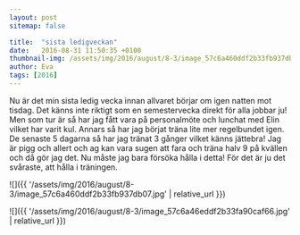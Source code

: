 ```yaml
---
layout: post
sitemap: false

title:  "sista ledigveckan"
date:   2016-08-31 11:50:35 +0100
thumbnail-img: /assets/img/2016/august/8-3/image_57c6a460ddf2b33fb937db07.jpg
author: Eva
tags: [2016]
---
```


Nu är det min sista ledig vecka innan allvaret börjar om igen natten mot tisdag. Det känns inte riktigt som en semestervecka direkt för alla jobbar ju! Men som tur är så har jag fått vara på personalmöte och lunchat med Elin vilket har varit kul. Annars så har jag börjat träna lite mer regelbundet igen. De senaste 5 dagarna så har jag tränat 3 gånger vilket känns jättebra! Jag är pigg och allert och ag kan vara sugen att fara och träna halv 9 på kvällen och då gör jag det. Nu måste jag bara försöka hålla i detta! För det är ju det svåraste, att hålla i träningen.

![]({{ '/assets/img/2016/august/8-3/image_57c6a460ddf2b33fb937db07.jpg'  | relative_url }})

![]({{ '/assets/img/2016/august/8-3/image_57c6a46eddf2b33fa90caf66.jpg'  | relative_url }})

